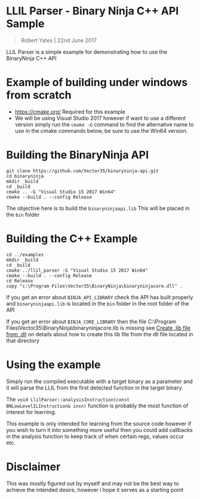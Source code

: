 LLIL Parser - Binary Ninja C++ API Sample
===

> Robert Yates | 22nd June 2017

LLIL Parser is a simple example for demonstrating how to use the BinaryNinja C++ API

Example of building under windows from scratch
===

* https://cmake.org/ Required for this example
* We will be using Visual Studio 2017 however if want to use a different version simply run the `cmake -G` command to find the alternative name to use in the cmake commands below, be sure to use the Win64 version.

# Building the BinaryNinja API
```
git clone https://github.com/Vector35/binaryninja-api.git
cd binaryninja
mkdir _build
cd _build
cmake .. -G "Visual Studio 15 2017 Win64"
cmake --build . --config Release
```

The objective here is to build the `binaryninjaapi.lib` This will be placed in the `bin` folder

# Building the C++ Example

```
cd ../examples
mkdir _build
cd _build
cmake ../llil_parser -G "Visual Studio 15 2017 Win64"
cmake --build . --config Release
cd Release
copy "c:\Program Files\Vector35\BinaryNinja\binaryninjacore.dll" .
```

If you get an error about `BINJA_API_LIBRARY` check the API has built properly and `binaryninjaapi.lib` is located in the `bin` folder in the root folder of the API

If you get an error about `BINJA_CORE_LIBRARY` then the file C:\Program Files\Vector35\BinaryNinja\binaryninjacore.lib is missing see [Create .lib file from .dll](https://adrianhenke.wordpress.com/2008/12/05/create-lib-file-from-dll/) on details about how to create this lib file from the dll file located in that directory

Using the example
===

Simply run the compiled executable with a target binary as a parameter and it will parse the LLIL from the first detected function in the target binary.

The `void LlilParser::analysisInstruction(const BNLowLevelILInstruction& insn)` function is probably the most
function of interest for learning.

This example is only intended for learning from the source code however if you wish to turn it into something more useful then you could add callbacks in the analysis function to keep track of when certain regs, values occur etc.

# Disclaimer

This was mostly figured out by myself and may not be the best way to achieve the intended desire, however i hope it serves as a starting point

